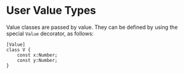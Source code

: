 # User Value Types

Value classes are passed by value. They can be defined by using the special `Value` decorator, as follows:

```
[Value]
class V {
	const x:Number;
	const y:Number;
}
```